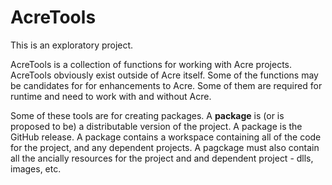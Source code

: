 # AcreTools
This is an exploratory project. 

AcreTools is a collection of functions for working with Acre projects.  AcreTools obviously exist outside of Acre itself. Some of the functions may be candidates for for enhancements to Acre. Some of them are required for runtime and need to work with and without Acre.

Some of these tools are for creating packages. A **package** is (or is proposed to be) a distributable version of the project. A package is the GitHub release.  A package contains a workspace containing all of the code for the project, and any dependent projects. A pagckage must also contain all the ancially resources for the project and and dependent project - dlls, images, etc.

